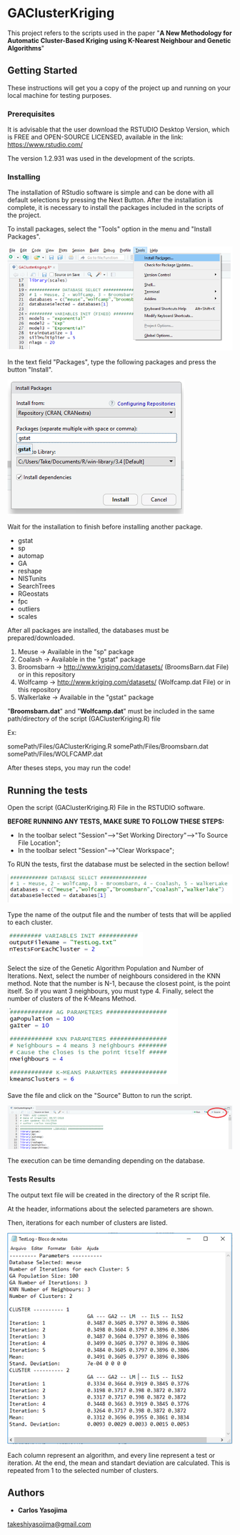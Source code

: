 # GAClusterKriging

This project refers to the scripts used in the paper
"__A New Methodology for Automatic Cluster-Based Kriging using K-Nearest Neighbour and Genetic Algorithms__"

## Getting Started

These instructions will get you a copy of the project up and running on your local machine for testing purposes.

### Prerequisites

It is advisable that the user download the RSTUDIO Desktop Version, which is FREE and OPEN-SOURCE LICENSED, available in the link:
https://www.rstudio.com/

The version 1.2.931 was used in the development of the scripts.

### Installing
The installation of RStudio software is simple and can be done with all default selections by pressing the Next Button.
After the installation is complete, it is necessary to install the packages included in the scripts of the project.

To install packages, select the "Tools" option in the menu and "Install Packages". 

![Alt text](/img/toolsInstallPackages.png?raw=true "Optional Title")

In the text field "Packages", type the following packages and press the button "Install". 

![Alt text](/img/toolsInstallPackages2.png?raw=true "Optional Title")

Wait for the installation to finish before installing another package.

 - gstat   
 - sp  
 - automap
 - GA
 - reshape
 - NISTunits
 - SearchTrees
 - RGeostats
 - fpc
 - outliers
 - scales

After all packages are installed, the databases must be prepared/downloaded.

1. Meuse -> Available in the "sp" package
2. Coalash -> Available in the "gstat" package
3. Broomsbarn ->  http://www.kriging.com/datasets/ (BroomsBarn.dat File) or in this repository
4. Wolfcamp -> http://www.kriging.com/datasets/ (Wolfcamp.dat File) or in this repository
5. Walkerlake -> Available in the "gstat" package

"__Broomsbarn.dat__" and "__Wolfcamp.dat__" must be included in the same path/directory of the script (GAClusterKriging.R) file

Ex:

somePath/Files/GAClusterKriging.R
somePath/Files/Broomsbarn.dat
somePath/Files/WOLFCAMP.dat

After theses steps, you may run the code!

## Running the tests

Open the script (GAClusterKriging.R) File in the RSTUDIO software.

__BEFORE RUNNING ANY TESTS, MAKE SURE TO FOLLOW THESE STEPS:__

 - In the toolbar select "Session"-->"Set Working Directory"-->"To Source File Location";
 - In the toolbar select "Session"-->"Clear Workspace";

To RUN the tests, first the database must be selected in the section bellow!

![Alt text](/img/code1.png?raw=true "Optional Title")

Type the name of the output file and the number of tests that will be applied to each cluster.

![Alt text](/img/code2.png?raw=true "Optional Title")

Select the size of the Genetic Algorithm Population and Number of Iterations.
Next, select the number of neighbours considered in the KNN method.
Note that the number is N-1, because the closest point, is the point itself.
So if you want 3 neighbours, you must type 4.
Finally, select the number of clusters of the K-Means Method.

![Alt text](/img/code3.png?raw=true "Optional Title")

Save the file and click on the "Source" Button to run the script.

![Alt text](/img/code4.png?raw=true "Optional Title")

The execution can be time demanding depending on the database.

### Tests Results

The output text file will be created in the directory of the R script file. 

At the header, informations about the selected parameters are shown.

Then, iterations for each number of clusters are listed. 

![Alt text](/img/outputfile.png?raw=true "Optional Title")

Each column represent an algorithm, and every line represent a test or iteration.
At the end, the mean and standart deviation are calculated. This is repeated from 1 to the selected number of clusters.

## Authors

* **Carlos Yasojima**

takeshiyasojima@gmail.com
